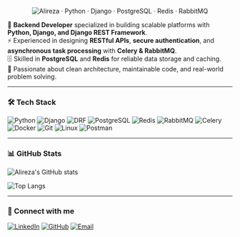 <p align="center">
  <img src="https://raw.githubusercontent.com/akshayrajp/tiny-assets/main/code-lines.gif"
       alt="Alireza · Python · Django · PostgreSQL · Redis · RabbitMQ">
</p>



🎯 **Backend Developer** specialized in building scalable platforms with **Python, Django, and Django REST Framework**.  
⚡ Experienced in designing **RESTful APIs**, **secure authentication**, and **asynchronous task processing** with **Celery & RabbitMQ**.  
🗄 Skilled in **PostgreSQL** and **Redis** for reliable data storage and caching.  
🚀 Passionate about clean architecture, maintainable code, and real-world problem solving.  

---

### 🛠 Tech Stack
![Python](https://img.shields.io/badge/-Python-05122A?style=flat&logo=python)
![Django](https://img.shields.io/badge/-Django-092E20?style=flat&logo=django)
![DRF](https://img.shields.io/badge/-Django%20REST-05122A?style=flat&logo=django)
![PostgreSQL](https://img.shields.io/badge/-PostgreSQL-336791?style=flat&logo=postgresql)
![Redis](https://img.shields.io/badge/-Redis-D82C20?style=flat&logo=redis)
![RabbitMQ](https://img.shields.io/badge/-RabbitMQ-FF6600?style=flat&logo=rabbitmq)
![Celery](https://img.shields.io/badge/-Celery-37814A?style=flat&logo=celery)
![Docker](https://img.shields.io/badge/-Docker-2496ED?style=flat&logo=docker)
![Git](https://img.shields.io/badge/-Git-F05032?style=flat&logo=git)
![Linux](https://img.shields.io/badge/-Linux-FCC624?style=flat&logo=linux)
![Postman](https://img.shields.io/badge/-Postman-FF6C37?style=flat&logo=postman)

---

### 📊 GitHub Stats
![Alireza's GitHub stats](https://github-readme-stats.vercel.app/api?username=alirezasalimzadeh&show_icons=true&theme=radical)

![Top Langs](https://github-readme-stats.vercel.app/api/top-langs/?username=alirezasalimzadeh&layout=compact&theme=radical)

---

### 🔗 Connect with me
[![LinkedIn](https://img.shields.io/badge/-LinkedIn-0077B5?style=flat&logo=linkedin)](https://www.linkedin.com/in/alireza-salimzadeh)
[![GitHub](https://img.shields.io/badge/-GitHub-181717?style=flat&logo=github)](https://github.com/alirezasalimzadeh)
[![Email](https://img.shields.io/badge/-Email-D14836?style=flat&logo=gmail&logoColor=white)](mailto:alireza.salim021@gmail.com)
